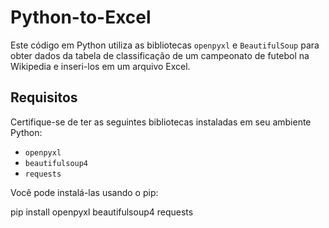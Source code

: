 # Python-to-Excel
Este código em Python utiliza as bibliotecas `openpyxl` e `BeautifulSoup` para obter dados da tabela de classificação de um campeonato de futebol na Wikipedia e inseri-los em um arquivo Excel.

## Requisitos
Certifique-se de ter as seguintes bibliotecas instaladas em seu ambiente Python:
- `openpyxl`
- `beautifulsoup4`
- `requests`

Você pode instalá-las usando o pip:

pip install openpyxl beautifulsoup4 requests
